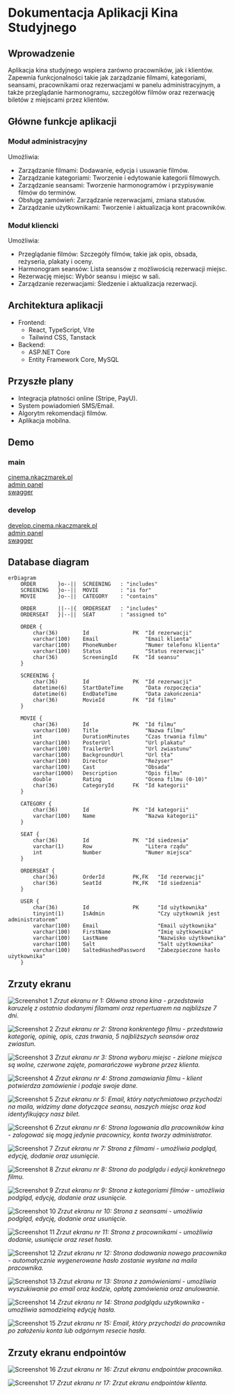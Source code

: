 # Dokumentacja Aplikacji Kina Studyjnego

## Wprowadzenie
Aplikacja kina studyjnego wspiera zarówno pracowników, jak i klientów. Zapewnia funkcjonalności takie jak zarządzanie filmami, kategoriami, seansami, pracownikami oraz rezerwacjami w panelu administracyjnym, a także przeglądanie harmonogramu, szczegółów filmów oraz rezerwację biletów z miejscami przez klientów.

## Główne funkcje aplikacji

### Moduł administracyjny
Umożliwia:

- Zarządzanie filmami: Dodawanie, edycja i usuwanie filmów.
- Zarządzanie kategoriami: Tworzenie i edytowanie kategorii filmowych.
- Zarządzanie seansami: Tworzenie harmonogramów i przypisywanie filmów do terminów.
- Obsługę zamówień: Zarządzanie rezerwacjami, zmiana statusów.
- Zarządzanie użytkownikami: Tworzenie i aktualizacja kont pracowników.

### Moduł kliencki
Umożliwia:

- Przeglądanie filmów: Szczegóły filmów, takie jak opis, obsada, reżyseria, plakaty i oceny.
- Harmonogram seansów: Lista seansów z możliwością rezerwacji miejsc.
- Rezerwację miejsc: Wybór seansu i miejsc w sali.
- Zarządzanie rezerwacjami: Śledzenie i aktualizacja rezerwacji.

## Architektura aplikacji
- Frontend:
    - React, TypeScript, Vite
    - Tailwind CSS, Tanstack 
- Backend:
    - ASP.NET Core
    - Entity Framework Core, MySQL

## Przyszłe plany
- Integracja płatności online (Stripe, PayU).
- System powiadomień SMS/Email.
- Algorytm rekomendacji filmów.
- Aplikacja mobilna.

## Demo

### main
[cinema.nkaczmarek.pl](https://cinema.nkaczmarek.pl)\
[admin panel](https://cinema.nkaczmarek.pl/admin)\
[swagger](https://cinema.nkaczmarek.pl/swagger)

### develop
[develop.cinema.nkaczmarek.pl](https://develop.cinema.nkaczmarek.pl)\
[admin panel](https://develop.cinema.nkaczmarek.pl/admin)\
[swagger](https://develop.cinema.nkaczmarek.pl/swagger)

## Database diagram

```mermaid
erDiagram
    ORDER       }o--||  SCREENING   : "includes"
    SCREENING   }o--||  MOVIE       : "is for"
    MOVIE       }o--||  CATEGORY    : "contains"
    
    ORDER       ||--|{  ORDERSEAT   : "includes"
    ORDERSEAT   }|--||  SEAT        : "assigned to"

    ORDER {
        char(36)        Id              PK  "Id rezerwacji"
        varchar(100)    Email               "Email klienta"
        varchar(100)    PhoneNumber         "Numer telefonu klienta"
        varchar(100)    Status              "Status rezerwacji"
        char(36)        ScreeningId     FK  "Id seansu"
    }

    SCREENING {
        char(36)        Id              PK  "Id rezerwacji"
        datetime(6)     StartDateTime       "Data rozpoczęcia"
        datetime(6)     EndDateTime         "Data zakończenia"
        char(36)        MovieId         FK  "Id filmu"
    }
    
    MOVIE {
        char(36)        Id              PK  "Id filmu"
        varchar(100)    Title               "Nazwa filmu"
        int             DurationMinutes     "Czas trwania filmu"
        varchar(100)    PosterUrl           "Url plakatu"
        varchar(100)    TrailerUrl          "Url zwiastunu"
        varchar(100)    BackgroundUrl       "Url tła"
        varchar(100)    Director            "Reżyser"
        varchar(100)    Cast                "Obsada"
        varchar(1000)   Description         "Opis filmu"
        double          Rating              "Ocena filmu (0-10)"
        char(36)        CategoryId      FK  "Id kategorii"
    }
    
    CATEGORY {
        char(36)        Id              PK  "Id kategorii"
        varchar(100)    Name                "Nazwa kategorii"
    }
    
    SEAT {
        char(36)        Id              PK  "Id siedzenia"
        varchar(1)      Row                 "Litera rządu"
        int             Number              "Numer miejsca"
    }
    
    ORDERSEAT {
        char(36)        OrderId         PK,FK  	"Id rezerwacji"
        char(36)        SeatId          PK,FK  	"Id siedzenia"
    }
    
    USER {
        char(36)        Id              PK  	"Id użytkownika"
        tinyint(1)      IsAdmin             	"Czy użytkownik jest administratorem"
        varchar(100)    Email               	"Email użytkownika"
        varchar(100)    FirstName           	"Imię użytkownika"
        varchar(100)    LastName            	"Nazwisko użytkownika"
        varchar(100)    Salt		        	"Salt użytkownika"
        varchar(100)    SaltedHashedPassword	"Zabezpieczone hasło użytkownika"
    }
```

## Zrzuty ekranu

![Screenshot 1](images/main_page_1.png)
*Zrzut ekranu nr 1: Główna strona kina - przedstawia karuzelę z ostatnio dodanymi filamami oraz repertuarem na najbliższe 7 dni.*

![Screenshot 2](images/main_page_2.png)
*Zrzut ekranu nr 2: Strona konkrentego filmu - przedstawia kategorię, opinię, opis, czas trwania, 5 najbliższych seansów oraz zwiastun.*

![Screenshot 3](images/main_page_3.png)
*Zrzut ekranu nr 3: Strona wyboru miejsc - zielone miejsca są wolne, czerwone zajęte, pomarańczowe wybrane przez klienta.*

![Screenshot 4](images/main_page_4.png)
*Zrzut ekranu nr 4: Strona zamawiania filmu - klient potwierdza zamówienie i podaje swoje dane.*

![Screenshot 5](images/email_ticket.png)
*Zrzut ekranu nr 5: Email, który natychmiatowo przychodzi na maila, widzimy dane dotyczące seansu, naszych miejsc oraz kod identyfikujący nasz bilet.*

![Screenshot 6](images/admin_login.png)
*Zrzut ekranu nr 6: Strona logowania dla pracowników kina - zalogować się mogą jedynie pracownicy, konta tworzy administrator.*

![Screenshot 7](images/admin_page_filmy.png)
*Zrzut ekranu nr 7: Strona z filmami - umożliwia podgląd, edycję, dodanie oraz usunięcie.*

![Screenshot 8](images/admin_page_film_joker.png)
*Zrzut ekranu nr 8: Strona do podglądu i edycji konkretnego filmu.*

![Screenshot 9](images/admin_page_kategorie.png)
*Zrzut ekranu nr 9: Strona z kategoriami filmów - umożliwia podgląd, edycję, dodanie oraz usunięcie.*

![Screenshot 10](images/admin_page_seanse.png)
*Zrzut ekranu nr 10: Strona z seansami - umożliwia podgląd, edycję, dodanie oraz usunięcie.*

![Screenshot 11](images/admin_page_pracownicy.png)
*Zrzut ekranu nr 11: Strona z pracownikami - umożliwia dodanie, usunięcie oraz reset hasła.*

![Screenshot 12](images/admin_page_nowy_pracownik.png)
*Zrzut ekranu nr 12: Strona dodawania nowego pracownika - automatycznie wygenerowane hasło zostanie wysłane na maila pracownika.*

![Screenshot 13](images/admin_page_zamowienia.png)
*Zrzut ekranu nr 13: Strona z zamówieniami - umożliwia wyszukiwanie po email oraz kodzie, opłatę zamówienia oraz anulowanie.*

![Screenshot 14](images/admin_page_zmiana_hasla.png)
*Zrzut ekranu nr 14: Strona podglądu użytkownika - umożliwia samodzielną edycję hasła.*

![Screenshot 15](images/email_nowy_pracownik_haslo.png)
*Zrzut ekranu nr 15: Email, który przychodzi do pracownika po założeniu konta lub odgórnym resecie hasła.*

## Zrzuty ekranu endpointów

![Screenshot 16](images/swagger_admin.png)
*Zrzut ekranu nr 16: Zrzut ekranu endpointów pracownika.*

![Screenshot 17](images/swagger_user.png)
*Zrzut ekranu nr 17: Zrzut ekranu endpointów klienta.*